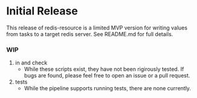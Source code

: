 # Initial Release

This release of redis-resource is a limited MVP version for writing values
from tasks to a target redis server.  See README.md for full details.

### WIP

1. in and check
   * While these scripts exist, they have not been rigirously tested.  If bugs
     are found, please feel free to open an issue or a pull request.
2. tests
   * While the pipeline supports running tests, there are none currently.


